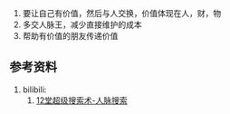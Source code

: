 1. 要让自己有价值，然后与人交换，价值体现在人，财，物
2. 多交人脉王，减少直接维护的成本
3. 帮助有价值的朋友传递价值

## 参考资料
1. bilibili:
    1. [12堂超级搜索术-人脉搜索](https://www.bilibili.com/video/BV1VJ41197sy?p=3)